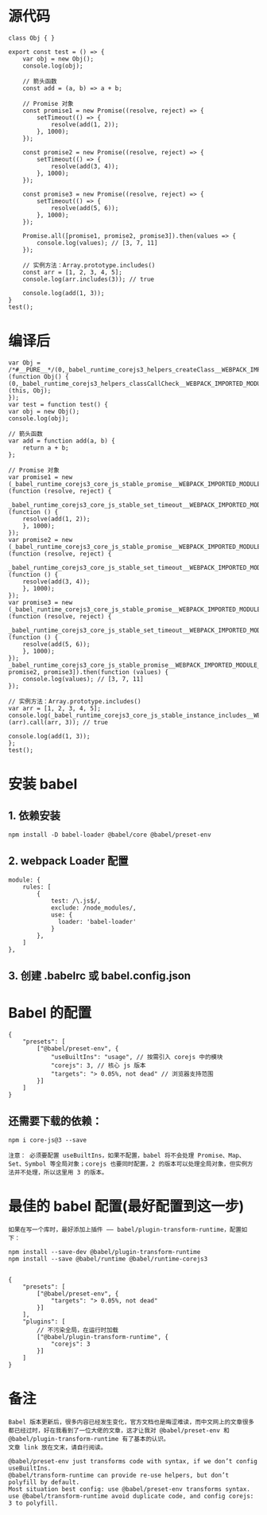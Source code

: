# 源代码
    class Obj { }

    export const test = () => {
        var obj = new Obj();
        console.log(obj);

        // 箭头函数
        const add = (a, b) => a + b;

        // Promise 对象
        const promise1 = new Promise((resolve, reject) => {
            setTimeout(() => {
                resolve(add(1, 2));
            }, 1000);
        });

        const promise2 = new Promise((resolve, reject) => {
            setTimeout(() => {
                resolve(add(3, 4));
            }, 1000);
        });

        const promise3 = new Promise((resolve, reject) => {
            setTimeout(() => {
                resolve(add(5, 6));
            }, 1000);
        });

        Promise.all([promise1, promise2, promise3]).then(values => {
            console.log(values); // [3, 7, 11]
        });

        // 实例方法：Array.prototype.includes()
        const arr = [1, 2, 3, 4, 5];
        console.log(arr.includes(3)); // true

        console.log(add(1, 3));
    }
    test();

# 编译后
    var Obj = /*#__PURE__*/(0,_babel_runtime_corejs3_helpers_createClass__WEBPACK_IMPORTED_MODULE_0__["default"])(function Obj() {
    (0,_babel_runtime_corejs3_helpers_classCallCheck__WEBPACK_IMPORTED_MODULE_1__["default"])(this, Obj);
    });
    var test = function test() {
    var obj = new Obj();
    console.log(obj);

    // 箭头函数
    var add = function add(a, b) {
        return a + b;
    };

    // Promise 对象
    var promise1 = new (_babel_runtime_corejs3_core_js_stable_promise__WEBPACK_IMPORTED_MODULE_2___default())(function (resolve, reject) {
        _babel_runtime_corejs3_core_js_stable_set_timeout__WEBPACK_IMPORTED_MODULE_3___default()(function () {
        resolve(add(1, 2));
        }, 1000);
    });
    var promise2 = new (_babel_runtime_corejs3_core_js_stable_promise__WEBPACK_IMPORTED_MODULE_2___default())(function (resolve, reject) {
        _babel_runtime_corejs3_core_js_stable_set_timeout__WEBPACK_IMPORTED_MODULE_3___default()(function () {
        resolve(add(3, 4));
        }, 1000);
    });
    var promise3 = new (_babel_runtime_corejs3_core_js_stable_promise__WEBPACK_IMPORTED_MODULE_2___default())(function (resolve, reject) {
        _babel_runtime_corejs3_core_js_stable_set_timeout__WEBPACK_IMPORTED_MODULE_3___default()(function () {
        resolve(add(5, 6));
        }, 1000);
    });
    _babel_runtime_corejs3_core_js_stable_promise__WEBPACK_IMPORTED_MODULE_2___default().all([promise1, promise2, promise3]).then(function (values) {
        console.log(values); // [3, 7, 11]
    });

    // 实例方法：Array.prototype.includes()
    var arr = [1, 2, 3, 4, 5];
    console.log(_babel_runtime_corejs3_core_js_stable_instance_includes__WEBPACK_IMPORTED_MODULE_4___default()(arr).call(arr, 3)); // true

    console.log(add(1, 3));
    };
    test();


# 安装 babel

## 1. 依赖安装

    npm install -D babel-loader @babel/core @babel/preset-env

## 2. webpack Loader 配置
    module: {
        rules: [
            {
                test: /\.js$/,
                exclude: /node_modules/,
                use: {
                  loader: 'babel-loader'
                }
            },
        ]
    },

## 3. 创建 .babelrc 或 babel.config.json

# Babel 的配置

    {
        "presets": [
            ["@babel/preset-env", {
                "useBuiltIns": "usage", // 按需引入 corejs 中的模块 
                "corejs": 3, // 核心 js 版本
                "targets": "> 0.05%, not dead" // 浏览器支持范围
            }]
        ]
    }

## 还需要下载的依赖：

    npm i core-js@3 --save

    注意： 必须要配置 useBuiltIns，如果不配置，babel 将不会处理 Promise、Map、Set、Symbol 等全局对象；corejs 也要同时配置，2 的版本可以处理全局对象，但实例方法并不处理，所以这里用 3 的版本。

# 最佳的 babel 配置(最好配置到这一步)
    如果在写一个库时，最好添加上插件 —— babel/plugin-transform-runtime，配置如下：

    npm install --save-dev @babel/plugin-transform-runtime
    npm install --save @babel/runtime @babel/runtime-corejs3


    {
        "presets": [
            ["@babel/preset-env", {
                "targets": "> 0.05%, not dead"
            }]
        ],
        "plugins": [
            // 不污染全局，在运行时加载
            ["@babel/plugin-transform-runtime", {
                "corejs": 3
            }]
        ]
    }

# 备注

    Babel 版本更新后，很多内容已经发生变化，官方文档也是晦涩难读，而中文网上的文章很多都已经过时，好在我看到了一位大佬的文章，这才让我对 @babel/preset-env 和 @babel/plugin-transform-runtime 有了基本的认识。
    文章 link 放在文末，请自行阅读。

    @babel/preset-env just transforms code with syntax, if we don’t config useBuiltIns.
    @babel/transform-runtime can provide re-use helpers, but don’t polyfill by default.
    Most situation best config: use @babel/preset-env transforms syntax. use @babel/transform-runtime avoid duplicate code, and config corejs: 3 to polyfill.
